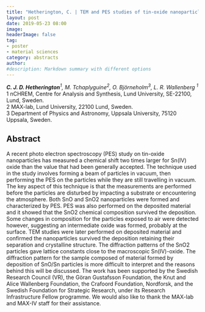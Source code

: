 ```yaml
---
title: "Hetherington, C. | TEM and PES studies of tin-oxide nanoparticles in a beam and after deposition on a substrate"
layout: post
date: 2019-05-23 08:00
image:
headerImage: false
tag:
- poster
- material sciences
category: abstracts
author:
#description: Markdown summary with different options
---
```


_**C. J. D. Hetherington**<sup>1</sup>, M. Tchaplyguine<sup>2</sup>,  O. Björneholm<sup>3</sup>,  L. R. Wallenberg <sup>1</sup>_
1 nCHREM, Centre  for Analysis and Synthesis, Lund University, SE-22100, Lund, Sweden.<br/>
2 MAX-lab,  Lund University, 22100 Lund, Sweden.<br/>
3 Department of Physics and Astronomy, Uppsala University, 75120 Uppsala, Sweden.<br/>


## Abstract

A recent photo electron spectroscopy (PES) study on tin-oxide nanoparticles has measured a chemical shift two times larger for Sn(IV) oxide than the value that had been generally accepted.  The technique used in the study involves forming a beam of particles in vacuum, then performing the PES on the particles while they are still travelling in vacuum.  The key aspect of this technique is that the measurements are performed before the particles are disturbed by impacting a substrate or encountering the atmosphere. Both SnO and SnO2 nanoparticles were formed and characterized by PES. PES was also performed on the deposited material and it showed that the SnO2 chemical composition survived the deposition. Some changes in composition for the particles exposed to air were detected however, suggesting an intermediate oxide was formed, probably at the surface. TEM studies were later performed on deposited material and confirmed the nanoparticles survived the deposition retaining their separation and crystalline structure. The diffraction patterns of the SnO2 particles gave lattice constants close to the macroscopic Sn(IV)-oxide.   The diffraction pattern for the sample composed of material formed by deposition of SnO/Sn particles is more difficult to interpret and the reasons behind this will be discussed.  The work has been supported by the Swedish Research Council (VR), the Göran Gustafsson Foundation, the Knut and Alice Wallenberg Foundation, the Crafoord Foundation, Nordforsk, and the Swedish Foundation for Strategic Research, under its Research Infrastructure Fellow programme. We would also like to thank the MAX-lab and MAX-IV staff for their assistance.<br/>
